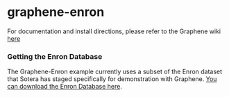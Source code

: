 graphene-enron
==============

For documentation and install directions, please refer to the Graphene wiki [here](https://github.com/Sotera/graphene/wiki)

### Getting the Enron Database
The Graphene-Enron example currently uses a subset of the Enron dataset that Sotera has staged specifically for demonstration with Graphene. [You can download the Enron Database here](https://www.dropbox.com/s/tngbphxqgvfes11/enron.zip).

